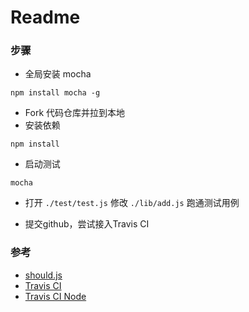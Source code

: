 # Readme

### 步骤

* 全局安装 mocha

```
npm install mocha -g
```

* Fork 代码仓库并拉到本地
* 安装依赖

```
npm install
```

* 启动测试

```
mocha
```

* 打开 `./test/test.js` 修改 `./lib/add.js` 跑通测试用例 

* 提交github，尝试接入Travis CI

### 参考

* [should.js](https://github.com/shouldjs/should.js)
* [Travis CI](https://www.travis-ci.org/)
* [Travis CI Node](https://docs.travis-ci.com/user/languages/javascript-with-nodejs/)